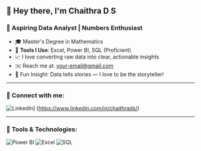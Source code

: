 ## 👋 Hey there, I'm Chaithra D S

### 🎯 Aspiring Data Analyst | Numbers Enthusiast

- 🎓 Master's Degree in Mathematics  
- 💼 **Tools I Use**: Excel, Power BI, SQL (Proficient)  
- 📈 I love converting raw data into clear, actionable insights  
- ✉️ Reach me at: [your-email@gmail.com](mailto:chaithrasgowda2001@gmail.com@gmail.com)  
- 🎲 Fun Insight: Data tells stories — I love to be the storyteller!  

---

### 🔗 Connect with me:
![LinkedIn](https://img.shields.io/badge/LinkedIn-Visit-blue)] (https://www.linkedin.com/in/chaithrads/)

---

### 🧰 Tools & Technologies:
![Power BI](https://img.shields.io/badge/-PowerBI-F2C811?style=for-the-badge&logo=Power-BI&logoColor=black)
![Excel](https://img.shields.io/badge/-Excel-217346?style=for-the-badge&logo=Microsoft-Excel&logoColor=white)
![SQL](https://img.shields.io/badge/-SQL-4479A1?style=for-the-badge&logo=MySQL&logoColor=white)


<!--
**chaitu24-data/chaitu24-data** is a ✨ _special_ ✨ repository because its `README.md` (this file) appears on your GitHub profile.

Here are some ideas to get you started:

- 🔭 I’m currently working on ...
- 🌱 I’m currently learning ...
- 👯 I’m looking to collaborate on ...
- 🤔 I’m looking for help with ...
- 💬 Ask me about ...
- 📫 How to reach me: ...
- 😄 Pronouns: ...
- ⚡ Fun fact: ...
-->
